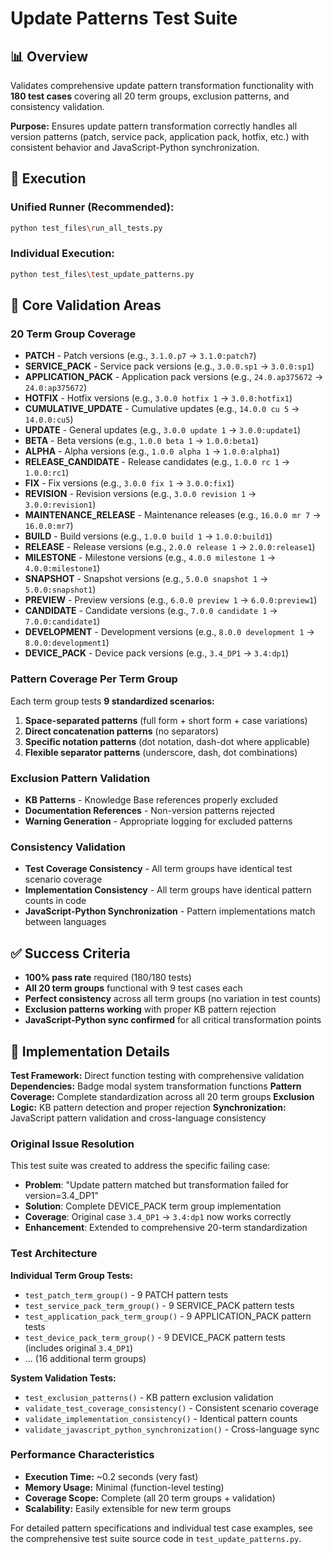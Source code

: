 # Update Patterns Test Suite

## **📊 Overview**

Validates comprehensive update pattern transformation functionality with **180 test cases** covering all 20 term groups, exclusion patterns, and consistency validation.

**Purpose:** Ensures update pattern transformation correctly handles all version patterns (patch, service pack, application pack, hotfix, etc.) with consistent behavior and JavaScript-Python synchronization.

## **🚀 Execution**

### **Unified Runner (Recommended):**
```bash
python test_files\run_all_tests.py
```

### **Individual Execution:**
```bash
python test_files\test_update_patterns.py
```

## **🎯 Core Validation Areas**

### **20 Term Group Coverage**
- **PATCH** - Patch versions (e.g., `3.1.0.p7` → `3.1.0:patch7`)
- **SERVICE_PACK** - Service pack versions (e.g., `3.0.0.sp1` → `3.0.0:sp1`)
- **APPLICATION_PACK** - Application pack versions (e.g., `24.0.ap375672` → `24.0:ap375672`)
- **HOTFIX** - Hotfix versions (e.g., `3.0.0 hotfix 1` → `3.0.0:hotfix1`)
- **CUMULATIVE_UPDATE** - Cumulative updates (e.g., `14.0.0 cu 5` → `14.0.0:cu5`)
- **UPDATE** - General updates (e.g., `3.0.0 update 1` → `3.0.0:update1`)
- **BETA** - Beta versions (e.g., `1.0.0 beta 1` → `1.0.0:beta1`)
- **ALPHA** - Alpha versions (e.g., `1.0.0 alpha 1` → `1.0.0:alpha1`)
- **RELEASE_CANDIDATE** - Release candidates (e.g., `1.0.0 rc 1` → `1.0.0:rc1`)
- **FIX** - Fix versions (e.g., `3.0.0 fix 1` → `3.0.0:fix1`)
- **REVISION** - Revision versions (e.g., `3.0.0 revision 1` → `3.0.0:revision1`)
- **MAINTENANCE_RELEASE** - Maintenance releases (e.g., `16.0.0 mr 7` → `16.0.0:mr7`)
- **BUILD** - Build versions (e.g., `1.0.0 build 1` → `1.0.0:build1`)
- **RELEASE** - Release versions (e.g., `2.0.0 release 1` → `2.0.0:release1`)
- **MILESTONE** - Milestone versions (e.g., `4.0.0 milestone 1` → `4.0.0:milestone1`)
- **SNAPSHOT** - Snapshot versions (e.g., `5.0.0 snapshot 1` → `5.0.0:snapshot1`)
- **PREVIEW** - Preview versions (e.g., `6.0.0 preview 1` → `6.0.0:preview1`)
- **CANDIDATE** - Candidate versions (e.g., `7.0.0 candidate 1` → `7.0.0:candidate1`)
- **DEVELOPMENT** - Development versions (e.g., `8.0.0 development 1` → `8.0.0:development1`)
- **DEVICE_PACK** - Device pack versions (e.g., `3.4_DP1` → `3.4:dp1`)

### **Pattern Coverage Per Term Group**
Each term group tests **9 standardized scenarios:**
1. **Space-separated patterns** (full form + short form + case variations)
2. **Direct concatenation patterns** (no separators)
3. **Specific notation patterns** (dot notation, dash-dot where applicable)
4. **Flexible separator patterns** (underscore, dash, dot combinations)

### **Exclusion Pattern Validation**
- **KB Patterns** - Knowledge Base references properly excluded
- **Documentation References** - Non-version patterns rejected
- **Warning Generation** - Appropriate logging for excluded patterns

### **Consistency Validation**
- **Test Coverage Consistency** - All term groups have identical test scenario coverage
- **Implementation Consistency** - All term groups have identical pattern counts in code
- **JavaScript-Python Synchronization** - Pattern implementations match between languages

## **✅ Success Criteria**

- **100% pass rate** required (180/180 tests)
- **All 20 term groups** functional with 9 test cases each
- **Perfect consistency** across all term groups (no variation in test counts)
- **Exclusion patterns working** with proper KB pattern rejection
- **JavaScript-Python sync confirmed** for all critical transformation points

## **🔧 Implementation Details**

**Test Framework:** Direct function testing with comprehensive validation
**Dependencies:** Badge modal system transformation functions
**Pattern Coverage:** Complete standardization across all 20 term groups
**Exclusion Logic:** KB pattern detection and proper rejection
**Synchronization:** JavaScript pattern validation and cross-language consistency

### **Original Issue Resolution**

This test suite was created to address the specific failing case:
- **Problem**: "Update pattern matched but transformation failed for version=3.4_DP1"
- **Solution**: Complete DEVICE_PACK term group implementation
- **Coverage**: Original case `3.4_DP1` → `3.4:dp1` now works correctly
- **Enhancement**: Extended to comprehensive 20-term standardization

### **Test Architecture**

**Individual Term Group Tests:**
- `test_patch_term_group()` - 9 PATCH pattern tests
- `test_service_pack_term_group()` - 9 SERVICE_PACK pattern tests
- `test_application_pack_term_group()` - 9 APPLICATION_PACK pattern tests
- `test_device_pack_term_group()` - 9 DEVICE_PACK pattern tests (includes original `3.4_DP1`)
- ... (16 additional term groups)

**System Validation Tests:**
- `test_exclusion_patterns()` - KB pattern exclusion validation
- `validate_test_coverage_consistency()` - Consistent scenario coverage
- `validate_implementation_consistency()` - Identical pattern counts
- `validate_javascript_python_synchronization()` - Cross-language sync

### **Performance Characteristics**

- **Execution Time:** ~0.2 seconds (very fast)
- **Memory Usage:** Minimal (function-level testing)
- **Coverage Scope:** Complete (all 20 term groups + validation)
- **Scalability:** Easily extensible for new term groups

For detailed pattern specifications and individual test case examples, see the comprehensive test suite source code in `test_update_patterns.py`.
